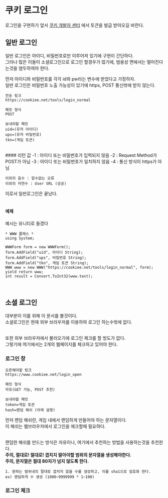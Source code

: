 # 쿠키 로그인
로그인을 구현하기 앞서 [쿠키 개발자 센터](https://www.cookiee.net/gmdata, "쿠키 개발자 센터로 이동") 에서 토큰을 발급 받아오길 바란다.<br />

## 일반 로그인
일반 로그인은 아이디, 비밀번호로만 이루어져 있기에 구현이 간단하다.<br />
그러나 많은 이들이 소셜로그인으로 로그인 할경우가 많기에, 범용성 면에서는 떨어진다는것을 염두하여야 한다. 

먼저 아이디와 비밀번호를  각각 id와 pw라는 변수에 받았다고 가정하자.<br />
일반 로그인은 비밀번호 노출 가능성이 있기에 https, POST 통신밖에 받지 않는다.

	전송 링크
    https://cookiee.net/tools/login_normal
    
    패킷 형식
    POST 
    
    보내야할 패킷
    uid=(유저 아이디)
    ups=(유저 비밀번호)
    tkn=(게임 토큰)
<br />
#### 리턴 값
	-1 : 아이디 또는 비밀번호가 입력되지 않음
	-2 : Request Method가 POST가 아님
	-3 : 아이디 또는 비밀번호가 일치하지 않음
	-4 : 통신 방식이 https가 아님
	
	이외의 음수 : 알수없는 오류
	이외의 자연수 : User SRL (성공)

이로서 일반로그인은 끝났다.<br /><br />

#### 예제
예시는 유니티로 들겠다

	* WWW 클래스 *
    using System;
    
	WWWForm form = new WWWForm();
    form.AddField("uid", 아이디 String);
    form.AddField("ups", 비밀번호 String);
    form.AddField("tkn", 게임 토큰 String);
    WWW www = new WWW("https://cookiee.net/tools/login_normal", form);
    yield return www;
    int result = Convert.ToInt32(www.text);
<br />

## 소셜 로그인
대부분이 이를 위해 이 문서를 볼것이다.<br>
소셜로그인은 현재 외부 브라우저를 이용하여 로그인 하는수밖에 없다.<br><br>

또한 외부 브라우저에서 불러오기에 로그인 체크를 할 방도가 없다.<br>
그렇기에 여기에서는 2개의 웹페이지를 체크하고 있어야 한다.
### 로그인 창
	오픈해야할 링크
    https://www.cookiee.net/login_open
    
    패킷 형식
    자유(GET 가능, POST 추천)
    
    보내야할 패킷
    token=게임 토큰
    hash=랜덤 해쉬 (아래 설명)
    
먼저 랜덤 해쉬란, 게임 내에서 랜덤하게 만들어야 하는 문자열이다.<br>
이 해쉬는 웹브라우저에서 로그인을 체크할때 필요하다.<br><br>

랜덤한 해쉬를 만드는 방식은 자유이나, 여기에서 추천하는 방법을 사용하는것을 추천한다.<br>
<b>주의, 절대로! 절대로! 겹치지 말아야할 범위의 문자열을 생성해야한다.<br>
주의, 문자열은 절대 80자가 넘지 않도록 한다.</b>

	1. 원하는 범위내의 절대로 겹치지 않을 수를 생성하고, 이를 sha1으로 암호화 한다.
	ex) 랜덤하게 수 생성 (1000~9999999 * 1~100)

### 로그인 체크
